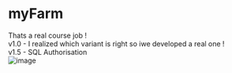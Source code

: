 # myFarm
Thats a real course job !            
v1.0 - I realized which variant is right so iwe developed a real one !                   
v1.5 - SQL Authorisation      
![image](https://user-images.githubusercontent.com/28227386/148645129-877c5d01-b4ee-41fe-9a52-1fb2d80e6fa5.png)
